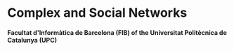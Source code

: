 # Complex and Social Networks 

#### Facultat d'Informàtica de Barcelona (FIB) of the Universitat Politècnica de Catalunya (UPC)
